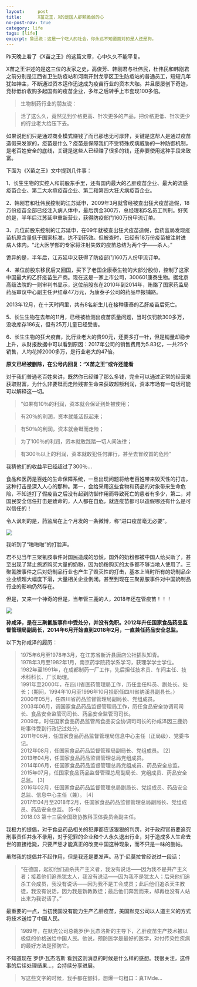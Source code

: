 ```yaml
---
layout:     post
title:      X苗之王，X的是国人那颗脆弱的心
no-post-nav: true
category: life
tags: [life]
excerpt: 鲁迅说：这是一个吃人的社会，你永远不知道面对的是人还是狗。
---
```


昨天晚上看了《X苗之王》的这篇文章，心中久久不能平复。

X苗之王讲述的是这三位的发家之史，高俊芳、韩刚君与杜伟民，杜伟民和韩刚君之前分别是江西省卫生防疫站和河南开封龙亭区卫生防疫站的普通员工，短短几年犹如神主，不断通过资本运作迅速成为疫苗行业的资本大咖。并且屡屡创下奇迹，竞标低价收购多起国有的疫苗企业，多年之后转手上市套现100多倍。

>生物制药行业的朋友说：

>活了这么久，竟然见到价格更高、针次更多的产品，把价格更低、针次更少的行业老大给压下去。

如果说他们只是通过商业模式赚钱了而已那也无可厚非，关键是这帮人是通过疫苗造假来发家的，疫苗是什么？疫苗是保障我们不受特殊疾病威胁的一种防御机制，是老百姓安全的底线，关键是这些人已经赚了很多的钱，还非要使用这种手段来致富。

下面为《X苗之王》文中提到几件事：

1、长生生物的实控人和前股东手里，还有国内最大的乙肝疫苗企业、最大的流感疫苗企业、第二大水痘疫苗企业、第二和第四大狂犬病疫苗企业。

2、韩刚君和杜伟民控制的江苏延申，2009年3月就曾经被查出狂犬疫苗造假，18万份疫苗全部已经注入病人体中，最后罚金300万，总经理和5名员工判刑。好笑的是，半年后江苏延申重新营业，获得防疫部门160万份甲流订单。


3、几位前股东控制的江苏延申，在09年就被查出狂犬疫苗造假，食药监局发现疫苗抗原含量低于国家标准，达不到药效。但被查时，已经有18万份疫苗被注射进病人体内。“北大医学部的专家将注射失效的疫苗总结为两个字——杀人。”

诡异的是，半年后，江苏延申又获得了防疫部门160万人份甲流订单。

4、某位前股东移民后又回国，买下了老国企康泰生物的大部分股份，控制了这家中国最大的乙肝疫苗生产商。现在这是一家上市公司，300601康泰生物。据北京高级法院的一则审判书显示，这位前股东在2010年到2014年，贿赂了国家药监局药品审议中心副主任尹红章47万元，为康泰子公司的药品申报铺路。

2013年12月，在十天时间里，共有8名新生儿在接种康泰的乙肝疫苗后死亡。

5、长生生物在去年的11月，已经被检测出疫苗质量问题，当时仅罚款300多万，没收库存186支，但有25万儿童已经受害。

6、长生生物的狂犬疫苗，比行业老大的贵90元，还要多打一针，但是销量却稳步上升，从财报数据中可以看到原因：2017年公司的销售费用为5.83亿，一共25个销售，人均花掉2000多万，是行业老大的47倍。

**原文已经被删除，在公号内回复：“X苗之王”或许还能看**

对于我们普通老百姓来讲，既然你已经赚了那么多钱，完全可以通过正常的经营来获取财富，为什么非要铤而走险残害生命来获取超额利润，资本市场有一句话可能可以解释这一切。

> “如果有10％的利润，资本就会保证到处被使用；

> 有20％的利润，资本就能活跃起来；

> 有50％的利润，资本就会铤而走险；

> 为了100％的利润，资本就敢践踏一切人间法律；

> 有300％以上的利润，资本就敢犯任何罪行，甚至去冒绞首的危险” 

我猜他们的收益早已经超过了300％...

食品和医药是百姓的生命保障系统，一旦出现问题将给老百姓带来毁灭性的打击，这种打击是深入人心的那种。第一，会给采用这些食物和药品的对象带来生命危险，不知道打了假疫苗之后没有起到防御作用而导致死亡的患者有多少，第二，对国民安全信任打击是致命的，人人都在自危，就连疫苗都可以造假哪还有什么是可以信任的！

令人讽刺的是，药监局在上个月发的一条微博，称“进口疫苗毫无必要”。

![](http://www.ityouknow.com/assets/images/2018/life/yiyaoju.png)

我听到了“啪啪啪”的打脸声。

君不见当年三聚氰胺事件对国民造成的恐慌，国外的奶粉都被中国人给买断了，甚至出现了禁止旅游购买大量的奶粉，因为奶粉购买的太多都不够当地人使用了。三聚氰胺事件之后对奶制品行业也产生了毁灭性的打击，基本上当时所有的奶制品企业业绩超大幅度下滑，大量相关企业倒闭。甚至到现在三聚氰胺事件对中国奶制品行业的影响仍然存在。

但是，又来一个神奇的但是，当年管三鹿的人，2018年还在管疫苗！！！

![](http://www.ityouknow.com/assets/images/2018/life/suixianze1.jpg)

**孙咸泽，是在三聚氰胺事件中受处分，并没有免职。2012年升任国家食品药品监督管理局副局长，2014年6月开始直到2018年2月，一直兼任药品安全总监。**

以下为孙咸泽的履历：

> 1975年6月至1978年3月，在江苏省新沂县唐店公社插队知青。  
> 1978年3月至1982年1月，南京药学院药学系学习，获理学学士学位。  
> 1982年至1991年，在成都制药一厂工作，先后担任技术员、车间主任、技术科科长、厂长助理。  
> 1991年至2000年，在四川省医药管理局工作，历任主任科员、副处长、处长；（期间，1994年10月至1996年10月挂职任四川省纳溪县副县长。）  
> 2000年05月，任四川省药品监督管理局副局长、党组成员。  
> 2003年06月，调国家食品药品监督管理局工作，历任食品安全协调司司长、食品安全监管司司长、药品安全监管司司长。  
> 2009年，时任国家食品药品监管局食品安全协调司司长的孙咸泽因三鹿奶粉事件受到行政记过处分。  
> 2011年06月，任国家食品药品监督管理局信息中心主任（正局级）、党委书记。  
> 2012年08月，任国家食品药品监督管理局副局长、党组成员。 [2]   
> 2013年04月，任国家食品药品监督管理总局党组成员。  
> 2014年06月，任国家食品药品监督管理总局党组成员、药品安全总监。  
> 2015年07月，任国家食品药品监督管理总局副局长、党组成员、药品安全总监。 [3]   
> 2016年02月，任国家食品药品监督管理总局副局长、党组成员、药品安全总监、信息中心主任（兼）。 [4]   
> 2017年04月至2018年2月，任国家食品药品监督管理总局副局长、党组成员、药品安全总监。 [5-6]   
> 2018.03 第十三届全国政协教科卫体委员会副主任。  

我极力的提倡，对于食品药品相关的犯罪都应该狠狠的判罚，对于政府官员要追究刑事责任并永不录用，对于犯罪的企业和个人永久退出行业，对于造成多人生命去世的直接枪毙，只要严惩才能真正的改变中国这种现象，而不只是一味的删帖。

虽然我的提倡并不起作用，但是我还是要发声。马丁·尼莫拉曾经说过一段话：

> “在德国，起初他们追杀共产主义者，我没有说话——因为我不是共产主义者；接着他们追杀犹太人，我没有说话——因为我不是犹太人；后来他们追杀工会成员，我没有说话——因为我不是工会成员；此后他们追杀天主教徒，我没有说话，因为我是新教教徒；最后他们奔我而来，却再也没有人站出来为我说话了。” 

最重要的一点，当初我国没有能力生产乙肝疫苗，美国默克公司以人道主义的方式将技术送给了中国人民。

> 1989年，在默克公司总裁罗伊·瓦杰洛斯的主导下，乙肝疫苗生产技术被以极低的价格送给中国人民。他说，预防医学是最好的医学，对付传染性疾病的最好方法是预防它。

不知道现在 罗伊·瓦杰洛斯 看到这则消息的时候是什么样的感想。我很关注，这件事的后续处理结果...，会持续分享进展。

>写这些文字的时候，我手都在颤抖，想爆一句粗口：真TMde...












